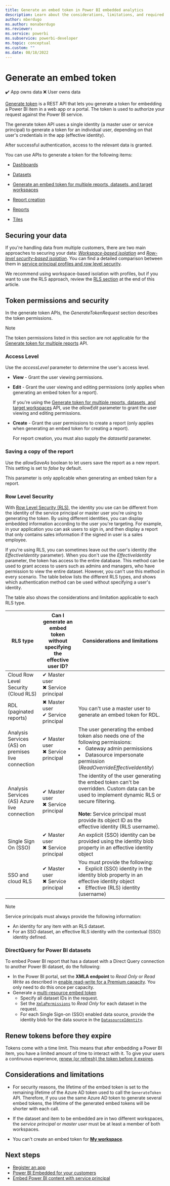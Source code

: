 ```yaml
---
title: Generate an embed token in Power BI embedded analytics
description: Learn about the considerations, limitations, and required permissions for generating an embed token.
author: mberdugo
ms.author: monaberdugo
ms.reviewer:
ms.service: powerbi
ms.subservice: powerbi-developer
ms.topic: conceptual
ms.custom: ""
ms.date: 08/18/2022
---
```


# Generate an embed token

✔️&nbsp;App&nbsp;owns&nbsp;data ❌&nbsp;User&nbsp;owns&nbsp;data

[Generate token](/rest/api/power-bi/embedtoken) is a REST API that lets you generate a token for embedding a Power BI item in a web app or a portal. The token is used to authorize your request against the Power BI service.

The generate token API uses a single identity (a master user or service principal) to generate a token for an individual user, depending on that user's credentials in the app (effective identity).

After successful authentication, access to the relevant data is granted.

You can use APIs to generate a token for the following items:

* [Dashboards](/rest/api/power-bi/embedtoken/dashboards_generatetokeningroup)

* [Datasets](/rest/api/power-bi/embedtoken/datasets_generatetokeningroup)

* [Generate an embed token for multiple reports, datasets, and target workspaces](/rest/api/power-bi/embed-token/generate-token)

* [Report creation](/rest/api/power-bi/embedtoken/reports_generatetokenforcreateingroup)

* [Reports](/rest/api/power-bi/embedtoken/reports_generatetokeningroup)

* [Tiles](/rest/api/power-bi/embedtoken/tiles_generatetokeningroup)

## Securing your data

If you're handling data from multiple customers, there are two main approaches to securing your data: [*Workspace-based isolation*](embed-multi-tenancy.md) and [*Row-level security-based isolation*](./embedded-row-level-security.md). You can find a detailed comparison between them in [service principal profiles and row level security](embed-multi-tenancy.md#row-level-security).

We recommend using workspace-based isolation with profiles, but if you want to use the RLS approach, review the [RLS section](generate-embed-token.md#row-level-security) at the end of this article.

## Token permissions and security

In the generate token APIs, the *GenerateTokenRequest* section describes the token permissions.

>[!NOTE]
>The token permissions listed in this section are not applicable for the [Generate token for multiple reports](/rest/api/power-bi/embed-token/generate-token) API.

### Access Level

Use the *accessLevel* parameter to determine the user's access level.

* **View** - Grant the user viewing permissions.

* **Edit** - Grant the user viewing and editing permissions (only applies when generating an embed token for a report).

    If you're using the [Generate token for multiple reports, datasets, and target workspaces](/rest/api/power-bi/embed-token/generate-token) API, use the *allowEdit* parameter to grant the user viewing and editing permissions.

* **Create** - Grant the user permissions to create a report (only applies when generating an embed token for creating a report).

    For report creation, you must also supply the *datasetId* parameter.

### Saving a copy of the report

Use the *allowSaveAs* boolean to let users save the report as a new report. This setting is set to *false* by default.

This parameter is only applicable when generating an embed token for a report.

### Row Level Security

With [Row Level Security (RLS)](embedded-row-level-security.md), the identity you use can be different from the identity of the service principal or master user you're using to generating the token. By using different identities, you can display embedded information according to the user you're targeting. For example, in your application you can ask users to sign in, and then display a report that only contains sales information if the signed in user is a sales employee.

If you're using RLS, you can sometimes leave out the user's identity (the *EffectiveIdentity* parameter). When you don't use the *EffectiveIdentity* parameter, the token has access to the entire database. This method can be used to grant access to users such as admins and managers, who have permission to view the entire dataset. However, you can't use this method in every scenario. The table below lists the different RLS types, and shows which authentication method can be used without specifying a user's identity.

The table also shows the considerations and limitation applicable to each RLS type.

|RLS type  |Can I generate an embed token without specifying the effective user ID?  |Considerations and limitations  |
|---------|---------|---------|
|Cloud Row Level Security (Cloud RLS)      |✔ Master user<br/>✖ Service principal          |         |
|RDL (paginated reports)     |✖ Master user<br/>✔ Service principal        |You can't use a master user to generate an embed token for RDL.         |
|Analysis Services (AS) on premises live connection    |✔ Master user<br/>✖ Service principal         |The user generating the embed token also needs one of the following permissions:<li>Gateway admin permissions</li><li>Datasource impersonate permission (*ReadOverrideEffectiveIdentity*)</li>         |
|Analysis Services (AS) Azure live connection    |✔ Master user<br/>✖ Service principal         |The identity of the user generating the embed token can't be overridden. Custom data can be used to implement dynamic RLS or secure filtering.<br/><br/>**Note:** Service principal must provide its object ID as the effective identity (RLS username).         |
|Single Sign On (SSO)     |✔ Master user<br/>✖ Service principal         |An explicit (SSO) identity can be provided using the identity blob property in an effective identity object         |
|SSO and cloud RLS     |✔ Master user<br/>✖ Service principal         |You must provide the following:<li>Explicit (SSO) identity in the identity blob property in an effective identity object</li><li>Effective (RLS) identity (username)</li>         |

>[!NOTE]
>Service principals must always provide the following information:
>
>* An identity for any item with an RLS dataset.
>* For an SSO dataset, an effective RLS identity with the contextual (SSO) identity defined.

### DirectQuery for Power BI datasets

To embed Power BI report that has a dataset with a Direct Query connection to another Power BI dataset, do the following:

* In the Power BI portal, set the **XMLA endpoint** to *Read Only* or *Read Write* as described in [enable read-write for a Premium capacity](../../enterprise/service-premium-connect-tools.md#to-enable-read-write-for-a-premium-capacity). You only need to do this once per capacity.
* Generate a [multi-resource embed token](/rest/api/power-bi/embed-token/generate-token)
  * Specify all dataset IDs in the request.
  * Set the [`XmlaPermissions`](/rest/api/power-bi/embed-token/generate-token#xmlapermissions) to *Read Only* for each dataset in the request.
  * For each Single Sign-on (SSO) enabled data source, provide the identity blob for the data source in the [`DatasourceIdentity`](/rest/api/power-bi/embed-token/generate-token#datasourceidentity).

## Renew tokens before they expire

Tokens come with a time limit. This means that after embedding a Power BI item, you have a limited amount of time to interact with it. To give your users a continuous experience, [renew (or refresh) the token before it expires](/javascript/api/overview/powerbi/refresh-token).

## Considerations and limitations

* For security reasons, the lifetime of the embed token is set to the remaining lifetime of the Azure AD token used to call the `GenerateToken` API. Therefore, if you use the same Azure AD token to generate several embed tokens, the lifetime of the generated embed tokens will be shorter with each call.

* If the dataset and item to be embedded are in two different workspaces, the *service principal* or *master user* must be at least a member of both workspaces.

* You can't create an embed token for [**My workspace**](../../consumer/end-user-workspaces.md#types-of-workspaces).

## Next steps

* [Register an app](register-app.md)
* [Power BI Embedded for your customers](embed-sample-for-customers.md)
* [Embed Power BI content with service principal](embed-service-principal.md)
